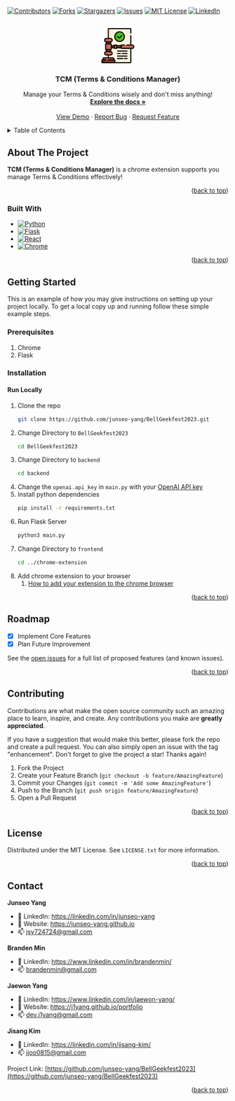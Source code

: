 <a name="readme-top"></a>

<!-- PROJECT SHIELDS -->
[![Contributors][contributors-shield]][contributors-url]
[![Forks][forks-shield]][forks-url]
[![Stargazers][stars-shield]][stars-url]
[![Issues][issues-shield]][issues-url]
[![MIT License][license-shield]][license-url]
[![LinkedIn][linkedin-shield]][linkedin-url]


<!-- PROJECT LOGO -->
<br />
<div align="center">
  <a href="https://github.com/junseo-yang/BellGeekfest2023">
    <img src="chrome-extension/public/original.png" alt="Logo" width="80" height="80">
  </a>

  <h3 align="center">TCM (Terms & Conditions Manager)</h3>

  <p align="center">
    Manage your Terms & Conditions wisely and don't miss anything!
    <br>
    <a href="https://github.com/junseo-yang/BellGeekfest2023"><strong>Explore the docs »</strong></a>
    <br />
    <br />
    <a href="https://github.com/junseo-yang/BellGeekfest2023">View Demo</a>
    ·
    <a href="https://github.com/junseo-yang/BellGeekfest2023/issues">Report Bug</a>
    ·
    <a href="https://github.com/junseo-yang/BellGeekfest2023/issues">Request Feature</a>
  </p>
</div>



<!-- TABLE OF CONTENTS -->
<details>
  <summary>Table of Contents</summary>
  <ol>
    <li>
      <a href="#about-the-project">About The Project</a>
      <ul>
        <li><a href="#built-with">Built With</a></li>
      </ul>
    </li>
    <li>
      <a href="#getting-started">Getting Started</a>
      <ul>
        <li><a href="#prerequisites">Prerequisites</a></li>
        <li><a href="#installation">Installation</a></li>
      </ul>
    </li>
    <li><a href="#Description">Description</a></li>
    <li><a href="#roadmap">Roadmap</a></li>
    <li><a href="#contributing">Contributing</a></li>
    <li><a href="#license">License</a></li>
    <li><a href="#contact">Contact</a></li>
  </ol>
</details>



<!-- ABOUT THE PROJECT -->
## About The Project

**TCM (Terms & Conditions Manager)** is a chrome extension supports you manage Terms & Conditions effectively!

<p align="right">(<a href="#readme-top">back to top</a>)</p>



### Built With

* [![Python][Python]][Python-url]
* [![Flask][Flask]][Flask-url]
* [![React][React]][React-url]
* [![Chrome][Chrome]][Chrome-url]


<p align="right">(<a href="#readme-top">back to top</a>)</p>



<!-- GETTING STARTED -->
## Getting Started

This is an example of how you may give instructions on setting up your project locally.
To get a local copy up and running follow these simple example steps.

### Prerequisites

1. Chrome
2. Flask

### Installation
#### Run Locally
1. Clone the repo
    ```sh
    git clone https://github.com/junseo-yang/BellGeekfest2023.git
    ```
2. Change Directory to `BellGeekfest2023`
    ```sh
    cd BellGeekfest2023
    ```
3. Change Directory to `backend`
    ```sh
    cd backend
    ```
4. Change the `openai.api_key` in `main.py` with your [OpenAI API key](https://openai.com/blog/openai-api)
5. Install python dependencies
    ```sh
    pip install -r requirements.txt
    ```
6. Run Flask Server
    ```sh
    python3 main.py
    ```
7. Change Directory to `frontend`
    ```sh
    cd ../chrome-extension
    ```
8. Add chrome extension to your browser
    1. [How to add your extension to the chrome browser](https://support.google.com/chrome/a/answer/2714278?hl=en#:~:text=Go%20to%20chrome%3A%2F%2Fextensions,right%2C%20turn%20on%20Developer%20mode.)

<p align="right">(<a href="#readme-top">back to top</a>)</p>


<!-- ROADMAP -->
## Roadmap

- [x] Implement Core Features
- [x] Plan Future Improvement

See the [open issues](https://github.com/junseo-yang/BellGeekfest2023/issues) for a full list of proposed features (and known issues).

<p align="right">(<a href="#readme-top">back to top</a>)</p>



<!-- CONTRIBUTING -->
## Contributing

Contributions are what make the open source community such an amazing place to learn, inspire, and create. Any contributions you make are **greatly appreciated**.

If you have a suggestion that would make this better, please fork the repo and create a pull request. You can also simply open an issue with the tag "enhancement".
Don't forget to give the project a star! Thanks again!

1. Fork the Project
2. Create your Feature Branch (`git checkout -b feature/AmazingFeature`)
3. Commit your Changes (`git commit -m 'Add some AmazingFeature'`)
4. Push to the Branch (`git push origin feature/AmazingFeature`)
5. Open a Pull Request

<p align="right">(<a href="#readme-top">back to top</a>)</p>



<!-- LICENSE -->
## License

Distributed under the MIT License. See `LICENSE.txt` for more information.

<p align="right">(<a href="#readme-top">back to top</a>)</p>



<!-- CONTACT -->
## Contact

**Junseo Yang**
- :briefcase: LinkedIn: https://linkedin.com/in/junseo-yang
- :school_satchel: Website: https://junseo-yang.github.io
- :mailbox: jsy724724@gmail.com

**Branden Min**
- :briefcase: LinkedIn: https://www.linkedin.com/in/brandenmin/
- :mailbox: brandenmin@gmail.com

**Jaewon Yang**
- :briefcase: LinkedIn: https://www.linkedin.com/in/jaewon-yang/
- :school_satchel: Website: https://j1yang.github.io/portfolio
- :mailbox: dev.j1yang@gmail.com

**Jisang Kim**
- :briefcase: LinkedIn: https://linkedin.com/in/jisang-kim/
- :mailbox: jjoo0815@gmail.com

Project Link: [https://github.com/junseo-yang/BellGeekfest2023](https://github.com/junseo-yang/BellGeekfest2023)

<p align="right">(<a href="#readme-top">back to top</a>)</p>


<!-- MARKDOWN LINKS & IMAGES -->
<!-- https://www.markdownguide.org/basic-syntax/#reference-style-links -->
[contributors-shield]: https://img.shields.io/github/contributors/junseo-yang/BellGeekfest2023.svg?style=for-the-badge
[contributors-url]: https://github.com/junseo-yang/BellGeekfest2023/graphs/contributors
[forks-shield]: https://img.shields.io/github/forks/junseo-yang/BellGeekfest2023.svg?style=for-the-badge
[forks-url]: https://github.com/junseo-yang/BellGeekfest2023/network/members
[stars-shield]: https://img.shields.io/github/stars/junseo-yang/BellGeekfest2023.svg?style=for-the-badge
[stars-url]: https://github.com/junseo-yang/BellGeekfest2023/stargazers
[issues-shield]: https://img.shields.io/github/issues/junseo-yang/BellGeekfest2023.svg?style=for-the-badge
[issues-url]: https://github.com/junseo-yang/BellGeekfest2023/issues
[license-shield]: https://img.shields.io/github/license/junseo-yang/BellGeekfest2023.svg?style=for-the-badge
[license-url]: https://github.com/junseo-yang/BellGeekfest2023/blob/main/LICENSE.txt
[linkedin-shield]: https://img.shields.io/badge/-LinkedIn-black.svg?style=for-the-badge&logo=linkedin&colorB=555
[linkedin-url]: https://linkedin.com/in/junseo-yang
[Python]: https://img.shields.io/badge/Python-3776AB?style=for-the-badge&logo=python&logoColor=white
[Python-url]: https://www.python.org/
[Flask]: https://img.shields.io/badge/Flask-000000?style=for-the-badge&logo=flask&logoColor=white
[Flask-url]: https://flask.palletsprojects.com/en/2.3.x/
[React]: https://img.shields.io/badge/React-20232A?style=for-the-badge&logo=react&logoColor=61DAFB
[React-url]: https://react.dev/
[Chrome]: https://img.shields.io/badge/Google_chrome-4285F4?style=for-the-badge&logo=Google-chrome&logoColor=white
[Chrome-url]: https://www.google.com/intl/en_ca/chrome/
